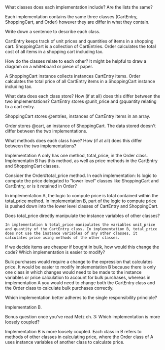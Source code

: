 What classes does each implementation include? Are the lists the same?

  Each implementation contains the same three classes (CartEntry, ShoppingCart, and Order) however they are differ in what they contain.


Write down a sentence to describe each class.

  CartEntry keeps track of unit prices and quantities of items in a shopping cart.
  ShoppingCart is a collection of CartEntries.
  Order calculates the total cost of all items in a shopping cart including tax.


How do the classes relate to each other? It might be helpful to draw a diagram on a whiteboard or piece of paper.

  A ShoppingCart instance collects instances CartEntry items. Order calculates the total price of all CartEntry items in a ShoppingCart instance including tax.


What data does each class store? How (if at all) does this differ between the two implementations?
  CartEntry stores @unit_price and @quantity relating to a cart entry.

  ShoppingCart stores @entries, instances of CartEntry items in an array.

  Order stores @cart, an instance of ShoppingCart.
  The data stored doesn't differ between the two implementations.

What methods does each class have? How (if at all) does this differ between the two implementations?

  Implementation A only has one method, total_price, in the Order class. Implementatin B has this method, as well as price methods in the CartEntry and ShoppingCart classes.


Consider the Order#total_price method. In each implementation:
  Is logic to compute the price delegated to "lower level" classes like ShoppingCart and CartEntry, or is it retained in Order?

  In implementation A, the logic to compute price is total contained within the total_price method.  In implementation B, part of the logic to compute price is pushed down into the lower level classes of CartEntry and ShoppingCart.


  Does total_price directly manipulate the instance variables of other classes?

    In implementation A total_price manipulates the variables unit_price and quantity of the CartEntry class. In implementation B, total_price does not use the instance variables of any other classes, it calculates price using methods of the other classes.

If we decide items are cheaper if bought in bulk, how would this change the code? Which implementation is easier to modify?

  Bulk purchases would require a change to the expression that calculates price. It would be easier to modify implementation B because there is only one class in which changes would need to be made to the instance variables or price calculation to account for bulk purchases, whereas in implementation A you would need to change both the CartEntry class and the Order class to calculate bulk purchases correctly.
  

Which implementation better adheres to the single responsibility principle?

  Implementation B.


Bonus question once you've read Metz ch. 3: Which implementation is more loosely coupled?

  Implementation B is more loosely coupled. Each class in B refers to methods of other classes in calculating price, where the Order class of A uses instance variables of another class to calculate price.
